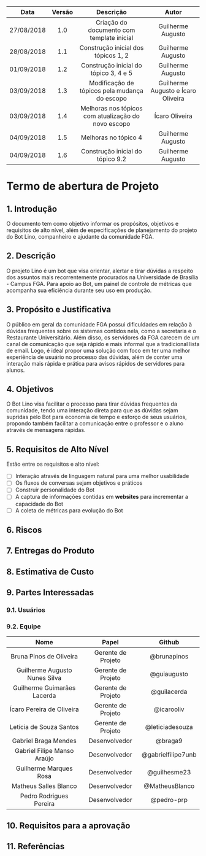 | Data       | Versão | Descrição            | Autor             |
|:----------:|:------:|:--------------------:|:-----------------:|
| 27/08/2018 | 1.0 | Criação do documento com template inicial  | Guilherme Augusto |
| 28/08/2018 | 1.1 | Construção inicial dos tópicos 1, 2 | Guilherme Augusto |
| 01/09/2018 | 1.2 | Construção inicial do tópico 3, 4 e 5 | Guilherme Augusto |
| 03/09/2018 | 1.3 | Modificação de tópicos pela mudança do escopo | Guilherme Augusto e Ícaro Oliveira |
| 03/09/2018 | 1.4 | Melhoras nos tópicos com atualização do novo escopo | Ícaro Oliveira |
| 04/09/2018 | 1.5 | Melhoras no tópico 4 | Guilherme Augusto |
| 04/09/2018 | 1.6 | Construção inicial do tópico 9.2 | Guilherme Augusto |

# Termo de abertura de Projeto

## 1. Introdução

O documento tem como objetivo informar os propósitos, objetivos e requisitos de alto nível, além de especificações de planejamento do projeto do Bot Lino, companheiro e ajudante da comunidade FGA.

## 2. Descrição

O projeto Lino é um bot que visa orientar, alertar e tirar dúvidas a respeito dos assuntos mais recorrentemente procurados na Universidade de Brasília - Campus FGA. Para apoio ao Bot, um painel de controle de métricas que acompanha sua eficiência durante seu uso em produção.

## 3. Propósito e Justificativa

O público em geral da comunidade FGA possui dificuldades em relação à dúvidas frequentes sobre os sistemas contidos nela, como a secretaria e o Restaurante Universitário.
Além disso, os servidores da FGA carecem de um canal de comunicação que seja rápido e mais informal que a tradicional lista de email.
Logo, é ideal propor uma solução com foco em ter uma melhor experiência de usuário no processo das dúvidas, além de conter uma interação mais rápida e prática para avisos rápidos de servidores para alunos.

## 4. Objetivos

O Bot Lino visa facilitar o processo para tirar dúvidas frequentes da comunidade, tendo uma interação direta para que as dúvidas sejam supridas pelo Bot para economia de tempo e esforço de seus usuários, propondo também facilitar a comunicação entre o professor e o aluno através de mensagens rápidas.

## 5. Requisitos de Alto Nível

Estão entre os requisitos e alto nível:

- [ ] Interação através de linguagem natural para uma melhor usabilidade
- [ ] Os fluxos de conversas sejam objetivos e práticos
-	[ ] Construir personalidade do Bot
- [ ] A captura de informações contidas em __websites__ para incrementar a capacidade do Bot
- [ ] A coleta de métricas para evolução do Bot

## 6. Riscos

## 7. Entregas do Produto

## 8. Estimativa de Custo

## 9. Partes Interessadas

### 9.1. Usuários

### 9.2. Equipe

| Nome                          | Papel              |       Github       |
|:-----------------------------:|:------------------:|:------------------:|
| Bruna Pinos de Oliveira       | Gerente de Projeto | @brunapinos        |
| Guilherme Augusto Nunes Silva | Gerente de Projeto | @guiaugusto        |
| Guilherme Guimarães Lacerda   | Gerente de Projeto | @guilacerda        |
| Ícaro Pereira de Oliveira     | Gerente de Projeto | @icarooliv         |
| Letícia de Souza Santos       | Gerente de Projeto | @leticiadesouza    |
| Gabriel Braga Mendes          | Desenvolvedor      | @braga9            |
| Gabriel Filipe Manso Araújo   | Desenvolvedor      | @gabrielfilipe7unb |
| Guilherme Marques Rosa        | Desenvolvedor      | @guilhesme23       |
| Matheus Salles Blanco         | Desenvolvedor      | @MatheusBlanco     |
| Pedro Rodrigues Pereira       | Desenvolvedor      | @pedro-prp         |

## 10. Requisitos para a aprovação

## 11. Referências
